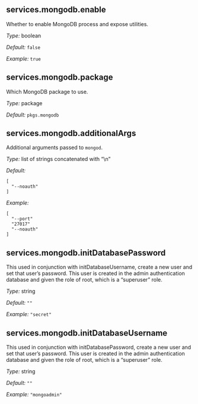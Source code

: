 

[comment]: # (Please add your documentation on top of this line)

## services\.mongodb\.enable



Whether to enable MongoDB process and expose utilities\.



*Type:*
boolean



*Default:*
` false `



*Example:*
` true `



## services\.mongodb\.package



Which MongoDB package to use\.



*Type:*
package



*Default:*
` pkgs.mongodb `



## services\.mongodb\.additionalArgs

Additional arguments passed to ` mongod `\.



*Type:*
list of strings concatenated with “\\n”



*Default:*

```
[
  "--noauth"
]
```



*Example:*

```
[
  "--port"
  "27017"
  "--noauth"
]
```



## services\.mongodb\.initDatabasePassword



This used in conjunction with initDatabaseUsername, create a new user and set that user’s password\. This user is created in the admin authentication database and given the role of root, which is a “superuser” role\.



*Type:*
string



*Default:*
` "" `



*Example:*
` "secret" `



## services\.mongodb\.initDatabaseUsername



This used in conjunction with initDatabasePassword, create a new user and set that user’s password\. This user is created in the admin authentication database and given the role of root, which is a “superuser” role\.



*Type:*
string



*Default:*
` "" `



*Example:*
` "mongoadmin" `
